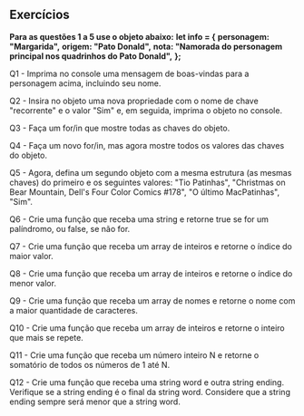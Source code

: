 ## Exercícios

**Para as questões 1 a 5 use o objeto abaixo:**
**let info = {**
  **personagem: "Margarida",**
  **origem: "Pato Donald",**
  **nota: "Namorada do personagem principal nos quadrinhos do Pato Donald",**
**};**

Q1 - Imprima no console uma mensagem de boas-vindas para a personagem acima, incluindo seu nome.

Q2 - Insira no objeto uma nova propriedade com o nome de chave "recorrente" e o valor "Sim" e, em seguida, imprima o objeto no console.

Q3 - Faça um for/in que mostre todas as chaves do objeto. 

Q4 - Faça um novo for/in, mas agora mostre todos os valores das chaves do objeto.

Q5 - Agora, defina um segundo objeto com a mesma estrutura (as mesmas chaves) do primeiro e os seguintes valores: "Tio Patinhas", "Christmas on Bear Mountain, Dell's Four Color Comics #178", "O último MacPatinhas", "Sim".

Q6 - Crie uma função que receba uma string e retorne true se for um palíndromo, ou false, se não for.

Q7 - Crie uma função que receba um array de inteiros e retorne o índice do maior valor.

Q8 - Crie uma função que receba um array de inteiros e retorne o índice do menor valor.

Q9 - Crie uma função que receba um array de nomes e retorne o nome com a maior quantidade de caracteres.

Q10 - Crie uma função que receba um array de inteiros e retorne o inteiro que mais se repete.

Q11 - Crie uma função que receba um número inteiro N e retorne o somatório de todos os números de 1 até N.

Q12 - Crie uma função que receba uma string word e outra string ending. Verifique se a string ending é o final da string word. Considere que a string ending sempre será menor que a string word.
